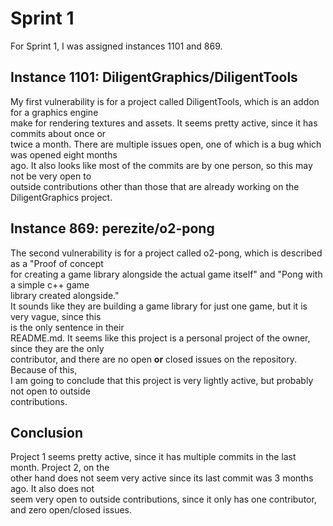# Sprint 1
For Sprint 1, I was assigned instances 1101 and 869.  

## Instance 1101:  DiligentGraphics/DiligentTools  
My first vulnerability is for a project called DiligentTools, which is an addon for a graphics engine  
make for rendering textures and assets. It seems pretty active, since it has commits about once or  
twice a month. There are multiple issues open, one of which is a bug which was opened eight months  
ago. It also looks like most of the commits are by one person, so this may not be very open to  
outside contributions other than those that are already working on the DiligentGraphics project.
  
## Instance 869:  perezite/o2-pong  
The second vulnerability is for a project called o2-pong, which is described as a "Proof of concept  
for creating a game library alongside the actual game itself" and "Pong with a simple c++ game  
library created alongside."  
It sounds like they are building a game library for just one game, but it is very vague, since this  
is the only sentence in their  
README.md. It seems like this project is a personal project of the owner, since they are the only  
contributor, and there are no open **or** closed issues on the repository. Because of this,  
I am going to conclude that this project is very lightly active, but probably not open to outside  
contributions.

## Conclusion
Project 1 seems pretty active, since it has multiple commits in the last month. Project 2, on the  
other hand does not seem very active since its last commit was 3 months ago. It also does not  
seem very open to outside contributions, since it only has one contributor, and zero open/closed issues.  
